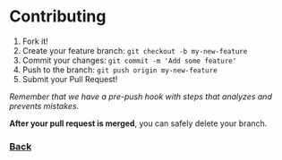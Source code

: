 # Contributing

1. Fork it!
2. Create your feature branch: `git checkout -b my-new-feature`
3. Commit your changes: `git commit -m 'Add some feature'`
4. Push to the branch: `git push origin my-new-feature`
5. Submit your Pull Request!

*Remember that we have a pre-push hook with steps that analyzes and prevents mistakes.*

**After your pull request is merged**, you can safely delete your branch.

### [Back](https://github.com/UtopiaProject/front-end)